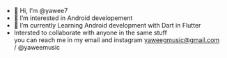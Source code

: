 - 👋 Hi, I’m @yawee7
- 👀 I’m interested in Android developement 
- 🌱 I’m currently Learning Android development with Dart in Flutter
- Intersted to collaborate with anyone in the same stuff  
  you can reach me in my email and instagram yaweegmusic@gmail.com / @yaweemusic

<!---
yawee7/yawee7 is a ✨ special ✨ repository because its `README.md` (this file) appears on your GitHub profile.
You can click the Preview link to take a look at your changes.
--->
